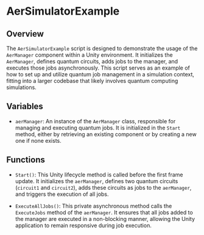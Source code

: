 # AerSimulatorExample

## Overview
The `AerSimulatorExample` script is designed to demonstrate the usage of the `AerManager` component within a Unity environment. It initializes the `AerManager`, defines quantum circuits, adds jobs to the manager, and executes those jobs asynchronously. This script serves as an example of how to set up and utilize quantum job management in a simulation context, fitting into a larger codebase that likely involves quantum computing simulations.

## Variables
- `aerManager`: An instance of the `AerManager` class, responsible for managing and executing quantum jobs. It is initialized in the `Start` method, either by retrieving an existing component or by creating a new one if none exists.

## Functions
- `Start()`: This Unity lifecycle method is called before the first frame update. It initializes the `aerManager`, defines two quantum circuits (`circuit1` and `circuit2`), adds these circuits as jobs to the `aerManager`, and triggers the execution of all jobs.

- `ExecuteAllJobs()`: This private asynchronous method calls the `ExecuteJobs` method of the `aerManager`. It ensures that all jobs added to the manager are executed in a non-blocking manner, allowing the Unity application to remain responsive during job execution.